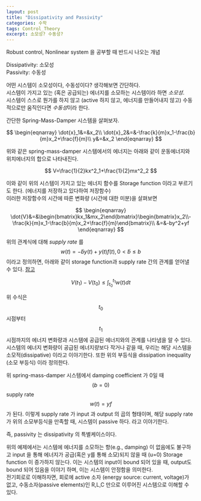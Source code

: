 ```yaml
---
layout: post
title: "Dissipativity and Passivity"
categories: 수학
tags: Control_Theory
excerpt: 소모성? 수동성?
---
```

Robust control, Nonlinear system 을 공부할 때 반드시 나오는 개념 

Dissipativity: 소모성  
Passivity: 수동성

어떤 시스템이 소모성이다, 수동성이다? 생각해보면 간단하다.  
시스템이 가지고 있는 (혹은 공급되는) 에너지를 소모하는 시스템이라 하면 *소모성*.  
시스템이 스스로 뭔가를 하지 않고 (active 하지 않고, 에너지를 만들어내지 않고) 수동적으로만 움직인다면 *수동성*이라 한다.

간단한 Spring-Mass-Damper 시스템을 살펴보자.

$$
\begin{eqnarray}
\dot{x}_1&=&x_2\\
\dot{x}_2&=&-\frac{k}{m}x_1-\frac{b}{m}x_2+\frac{f}{m}\\
y&=&x_2
\end{eqnarray}
$$

위와 같은 spring-mass-damper 시스템에서의 에너지는 아래와 같이 운동에너지와 위치에너지의 합으로 나타내진다.

$$
V=\frac{1}{2}kx^2_1+\frac{1}{2}mx^2_2
$$

이와 같이 위의 시스템이 가지고 있는 에너지 함수를 Storage function 이라고 부르기도 한다. (에너지를 저장하고 있다하여 저장함수)  
이러한 저장함수의 시간에 따른 변화량 (시간에 대한 미분)을 살펴보면

$$
\begin{eqnarray}
\dot{V}&=&\begin{bmatrix}kx_1&mx_2\end{bmatrix}\begin{bmatrix}x_2\\-\frac{k}{m}x_1-\frac{b}{m}x_2+\frac{f}{m}\end{bmatrix}\\
&=&-by^2+yf
\end{eqnarray}
$$

위의 관계식에 대해 *supply rate* 를 $$w(t)=-\tilde{b}y(t)+y(t)f(t), 0<\tilde{b}\le b$$ 이라고 정의하면, 아래와 같이 storage function과 supply rate 간의 관계를 얻어낼 수 있다. [참고](http://control.ee.ethz.ch/~apnoco/Lectures2014/dissipativity.pdf)

$$
V(t_1)-V(t_0)\le\int^{t_1}_{t_0}{w(t)}dt
$$

위 수식은 $$t_0$$ 시점부터 $$t_1$$ 시점까지의 에너지 변화량과 시스템에 공급된 에너지와의 관계를 나타냄을 알 수 있다.  
시스템의 에너지 변화량이 공급된 에너지량보다 작거나 같을 때, 우리는 해당 시스템을 소모적(dissipative) 이라고 이야기한다. 또한 위의 부등식을 dissipation inequality (소모 부등식) 이라 정의한다.

위 spring-mass-damper 시스템에서 damping coefficient 가 0일 때 $$(b=0)$$ supply rate $$w(t)=yf$$ 가 된다. 이렇게 supply rate 가 input 과 output 의 곱의 형태이며, 해당 supply rate가 위의 소모부등식을 만족할 때, 시스템이 passive 하다. 라고 이야기한다.

즉, passivity 는 dissipativity 의 특별케이스이다.

위의 예제에서는 시스템에 에너지를 소모하는 항(e.g., damping) 이 없음에도 불구하고 input 을 통해 에너지가 공급(혹은 y를 통해 소모)되지 않을 때 (u=0) Storage function 이 증가하지 않는다. 이는 시스템의 input이 bound 되어 있을 때, output도 bound 되어 있음을 이야기 하며, 이는 시스템이 안정함을 의미한다.  
전기회로로 이해하자면, 회로에 active 소자 (energy source: current, voltage)가 없고, 수동소자(passive elements)인 R,L,C 만으로 이루어진 시스템으로 이해할 수 있다. 